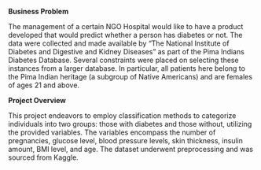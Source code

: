 ****Business Problem****


The management of a certain NGO Hospital would like to have a product developed that
would predict whether a person has diabetes or not.
The data were collected and made available by “The National Institute of Diabetes and
Digestive and Kidney Diseases” as part of the Pima Indians Diabetes Database. Several
constraints were placed on selecting these instances from a larger database. In
particular, all patients here belong to the Pima Indian heritage (a subgroup of Native
Americans) and are females of ages 21 and above.


**Project Overview**

This project endeavors to employ classification methods to categorize individuals into two groups: those with diabetes and those without, utilizing the provided variables.
The variables encompass the number of pregnancies, glucose level, blood pressure levels, skin thickness, insulin amount, BMI level, and age.
The dataset underwent preprocessing and was sourced from Kaggle.
